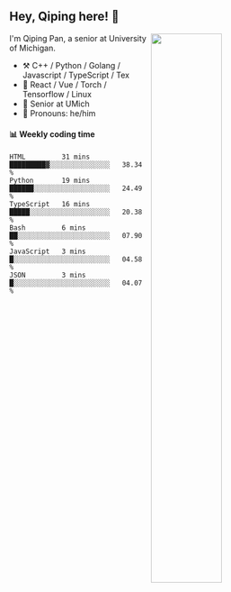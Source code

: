 

## Hey, Qiping here! :wave:

[<img align="right" width="50%" src="https://github-readme-stats.vercel.app/api?username=ppppqp&theme=dark&show_icons=true">](https://metrics.lecoq.io/ppppqp?template=classic)


I'm Qiping Pan, a senior at University of Michigan.

-   :hammer_and_pick: C++ / Python / Golang / Javascript / TypeScript / Tex
-   :pencil: React / Vue / Torch / Tensorflow / Linux 
-   :seedling: Senior at UMich
-   :man: Pronouns: he/him



#### :bar_chart: Weekly coding time

<!--START_SECTION:waka-->

```text
HTML         31 mins         █████████▓░░░░░░░░░░░░░░░   38.34 %
Python       19 mins         ██████░░░░░░░░░░░░░░░░░░░   24.49 %
TypeScript   16 mins         █████░░░░░░░░░░░░░░░░░░░░   20.38 %
Bash         6 mins          ██░░░░░░░░░░░░░░░░░░░░░░░   07.90 %
JavaScript   3 mins          █░░░░░░░░░░░░░░░░░░░░░░░░   04.58 %
JSON         3 mins          █░░░░░░░░░░░░░░░░░░░░░░░░   04.07 %
```

<!--END_SECTION:waka-->
